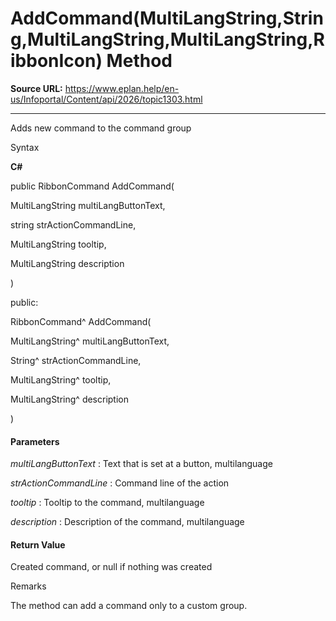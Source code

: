 # AddCommand(MultiLangString,String,MultiLangString,MultiLangString,RibbonIcon) Method

**Source URL:** https://www.eplan.help/en-us/Infoportal/Content/api/2026/topic1303.html

---

Adds new command to the command group

Syntax

**C#**



public RibbonCommand AddCommand( 

   MultiLangString multiLangButtonText,

   string strActionCommandLine,

   MultiLangString tooltip,

   MultiLangString description

)

public:

RibbonCommand^ AddCommand( 

   MultiLangString^ multiLangButtonText,

   String^ strActionCommandLine,

   MultiLangString^ tooltip,

   MultiLangString^ description

)


#### Parameters

*multiLangButtonText*
:   Text that is set at a button, multilanguage

*strActionCommandLine*
:   Command line of the action

*tooltip*
:   Tooltip to the command, multilanguage

*description*
:   Description of the command, multilanguage

#### Return Value

Created command, or null if nothing was created

Remarks

The method can add a command only to a custom group.
